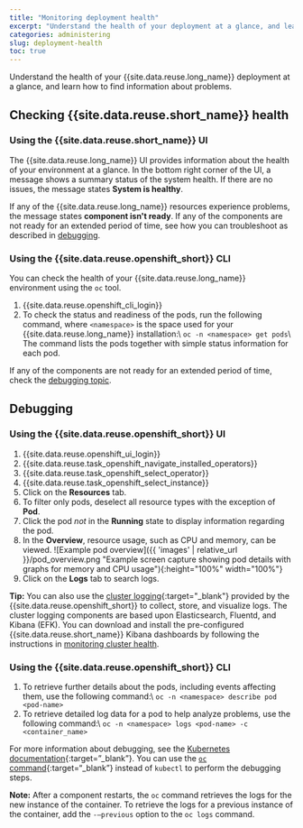 ```yaml
---
title: "Monitoring deployment health"
excerpt: "Understand the health of your deployment at a glance, and learn how to find information about problems."
categories: administering
slug: deployment-health
toc: true
---
```


Understand the health of your {{site.data.reuse.long_name}} deployment at a glance, and learn how to find information about problems.

## Checking {{site.data.reuse.short_name}} health

### Using the {{site.data.reuse.short_name}} UI

The {{site.data.reuse.long_name}} UI provides information about the health of your environment at a glance. In the bottom right corner of the UI, a message shows a summary status of the system health. If there are no issues, the message states **System is healthy**.

If any of the {{site.data.reuse.long_name}} resources experience problems, the message states **component isn't ready**.
If any of the components are not ready for an extended period of time, see how you can troubleshoot as described in [debugging](#debugging).

### Using the {{site.data.reuse.openshift_short}} CLI

You can check the health of your {{site.data.reuse.long_name}} environment using the `oc` tool.

1. {{site.data.reuse.openshift_cli_login}}
2. To check the status and readiness of the pods, run the following command, where `<namespace>` is the space used for your {{site.data.reuse.long_name}} installation:\\
   `oc -n <namespace> get pods`\\
   The command lists the pods together with simple status information for each pod.

If any of the components are not ready for an extended period of time, check the [debugging topic](#debugging).

## Debugging

### Using the {{site.data.reuse.openshift_short}} UI

1. {{site.data.reuse.openshift_ui_login}}
2. {{site.data.reuse.task_openshift_navigate_installed_operators}}
3. {{site.data.reuse.task_openshift_select_operator}}
4. {{site.data.reuse.task_openshift_select_instance}}
5. Click on the **Resources** tab.
6. To filter only pods, deselect all resource types with the exception of **Pod**.
7. Click the pod _not_ in the **Running** state to display information regarding the pod.
8. In the **Overview**, resource usage, such as CPU and memory, can be viewed.
   ![Example pod overview]({{ 'images' | relative_url }}/pod_overview.png "Example screen capture showing pod details with graphs for memory and CPU usage"){:height="100%" width="100%"}
9. Click on the **Logs** tab to search logs.

**Tip:** You can also use the [cluster logging](https://docs.openshift.com/container-platform/4.8/logging/cluster-logging.html){:target="_blank"} provided by the {{site.data.reuse.openshift_short}} to collect, store, and visualize logs. The cluster logging components are based upon Elasticsearch, Fluentd, and Kibana (EFK). You can download and install the pre-configured {{site.data.reuse.short_name}} Kibana dashboards by following the instructions in [monitoring cluster health](../cluster-health/).

### Using the {{site.data.reuse.openshift_short}} CLI

1. To retrieve further details about the pods, including events affecting them, use the following command:\\
   `oc -n <namespace> describe pod <pod-name>`
2. To retrieve detailed log data for a pod to help analyze problems, use the following command:\\
   `oc -n <namespace> logs <pod-name> -c <container_name>`

For more information about debugging, see the [Kubernetes documentation](https://kubernetes.io/docs/tasks/debug-application-cluster/debug-application-introspection/#using-kubectl-describe-pod-to-fetch-details-about-pod){:target=”\_blank”}. You can use the [`oc` command](https://docs.openshift.com/container-platform/4.8/cli_reference/openshift_cli/usage-oc-kubectl.html){:target=“\_blank”} instead of `kubectl` to perform the debugging steps.

**Note:** After a component restarts, the `oc` command retrieves the logs for the new instance of the container. To retrieve the logs for a previous instance of the container, add the `-–previous` option to the `oc logs` command.
